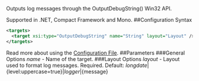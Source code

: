 Outputs log messages through the OutputDebugString() Win32 API. 

Supported in .NET, Compact Framework and Mono.
##Configuration Syntax
```xml
<targets>
  <target xsi:type="OutputDebugString" name="String" layout="Layout" />
</targets>
```
Read more about using the [Configuration File](Configuration-file).
##Parameters
###General Options
_name_ - Name of the target.
###Layout Options
_layout_ - Layout used to format log messages. Required. Default: ${longdate}|${level:uppercase=true}|${logger}|${message}
